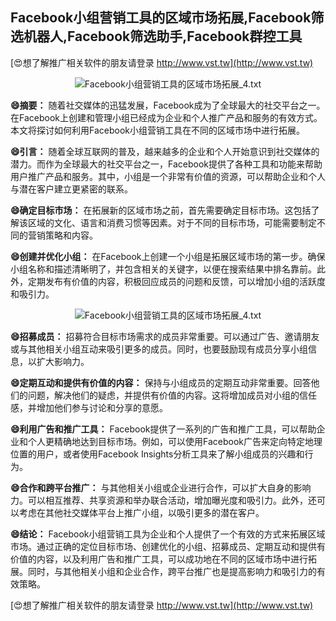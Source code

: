## **Facebook小组营销工具的区域市场拓展,Facebook筛选机器人,Facebook筛选助手,Facebook群控工具**

[😍想了解推广相关软件的朋友请登录 http://www.vst.tw](http://www.vst.tw)

 <center><img src="https://vst.tw/MP4/tuiguang/png/5.png" alt="Facebook小组营销工具的区域市场拓展_4.txt"></center>

**😄摘要：**
随着社交媒体的迅猛发展，Facebook成为了全球最大的社交平台之一。在Facebook上创建和管理小组已经成为企业和个人推广产品和服务的有效方式。本文将探讨如何利用Facebook小组营销工具在不同的区域市场中进行拓展。

**😄引言：**
随着全球互联网的普及，越来越多的企业和个人开始意识到社交媒体的潜力。而作为全球最大的社交平台之一，Facebook提供了各种工具和功能来帮助用户推广产品和服务。其中，小组是一个非常有价值的资源，可以帮助企业和个人与潜在客户建立更紧密的联系。

**😄确定目标市场：**
在拓展新的区域市场之前，首先需要确定目标市场。这包括了解该区域的文化、语言和消费习惯等因素。对于不同的目标市场，可能需要制定不同的营销策略和内容。

**😄创建并优化小组：**
在Facebook上创建一个小组是拓展区域市场的第一步。确保小组名称和描述清晰明了，并包含相关的关键字，以便在搜索结果中排名靠前。此外，定期发布有价值的内容，积极回应成员的问题和反馈，可以增加小组的活跃度和吸引力。

 <center><img src="https://vst.tw/MP4/tuiguang/png/3.png" alt="Facebook小组营销工具的区域市场拓展_4.txt"></center>

**😄招募成员：**
招募符合目标市场需求的成员非常重要。可以通过广告、邀请朋友或与其他相关小组互动来吸引更多的成员。同时，也要鼓励现有成员分享小组信息，以扩大影响力。

**😄定期互动和提供有价值的内容：**
保持与小组成员的定期互动非常重要。回答他们的问题，解决他们的疑虑，并提供有价值的内容。这将增加成员对小组的信任感，并增加他们参与讨论和分享的意愿。

**😄利用广告和推广工具：**
Facebook提供了一系列的广告和推广工具，可以帮助企业和个人更精确地达到目标市场。例如，可以使用Facebook广告来定向特定地理位置的用户，或者使用Facebook Insights分析工具来了解小组成员的兴趣和行为。

**😄合作和跨平台推广：**
与其他相关小组或企业进行合作，可以扩大自身的影响力。可以相互推荐、共享资源和举办联合活动，增加曝光度和吸引力。此外，还可以考虑在其他社交媒体平台上推广小组，以吸引更多的潜在客户。

**😄结论：**
Facebook小组营销工具为企业和个人提供了一个有效的方式来拓展区域市场。通过正确的定位目标市场、创建优化的小组、招募成员、定期互动和提供有价值的内容，以及利用广告和推广工具，可以成功地在不同的区域市场中进行拓展。同时，与其他相关小组和企业合作，跨平台推广也是提高影响力和吸引力的有效策略。

[😍想了解推广相关软件的朋友请登录 http://www.vst.tw](http://www.vst.tw)



